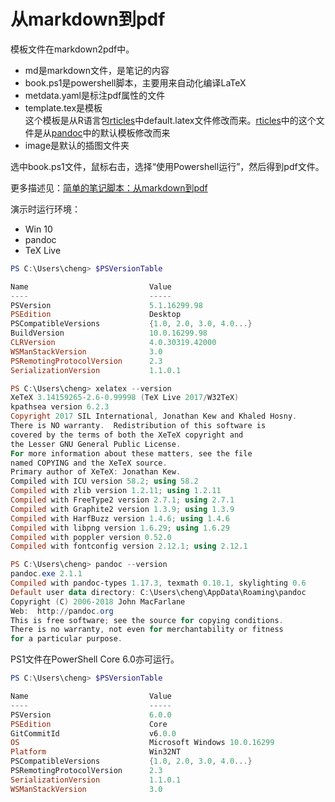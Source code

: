 # 从markdown到pdf

模板文件在markdown2pdf中。

- md是markdown文件，是笔记的内容
- book.ps1是powershell脚本，主要用来自动化编译LaTeX
- metdata.yaml是标注pdf属性的文件
- template.tex是模板  
这个模板是从R语言包[rticles](https://cran.rstudio.com/web/packages/rticles/)中default.latex文件修改而来。[rticles](https://cran.rstudio.com/web/packages/rticles/)中的这个文件是从[pandoc](http://www.pandoc.org)中的默认模板修改而来
- image是默认的插图文件夹

选中book.ps1文件，鼠标右击，选择“使用Powershell运行”，然后得到pdf文件。

更多描述见：[简单的笔记脚本：从markdown到pdf](https://zhuanlan.zhihu.com/p/31982147)

演示时运行环境：
- Win 10
- pandoc
- TeX Live

```PowerShell
PS C:\Users\cheng> $PSVersionTable

Name                           Value
----                           -----
PSVersion                      5.1.16299.98
PSEdition                      Desktop
PSCompatibleVersions           {1.0, 2.0, 3.0, 4.0...}
BuildVersion                   10.0.16299.98
CLRVersion                     4.0.30319.42000
WSManStackVersion              3.0
PSRemotingProtocolVersion      2.3
SerializationVersion           1.1.0.1

PS C:\Users\cheng> xelatex --version
XeTeX 3.14159265-2.6-0.99998 (TeX Live 2017/W32TeX)
kpathsea version 6.2.3
Copyright 2017 SIL International, Jonathan Kew and Khaled Hosny.
There is NO warranty.  Redistribution of this software is
covered by the terms of both the XeTeX copyright and
the Lesser GNU General Public License.
For more information about these matters, see the file
named COPYING and the XeTeX source.
Primary author of XeTeX: Jonathan Kew.
Compiled with ICU version 58.2; using 58.2
Compiled with zlib version 1.2.11; using 1.2.11
Compiled with FreeType2 version 2.7.1; using 2.7.1
Compiled with Graphite2 version 1.3.9; using 1.3.9
Compiled with HarfBuzz version 1.4.6; using 1.4.6
Compiled with libpng version 1.6.29; using 1.6.29
Compiled with poppler version 0.52.0
Compiled with fontconfig version 2.12.1; using 2.12.1

PS C:\Users\cheng> pandoc --version
pandoc.exe 2.1.1
Compiled with pandoc-types 1.17.3, texmath 0.10.1, skylighting 0.6
Default user data directory: C:\Users\cheng\AppData\Roaming\pandoc
Copyright (C) 2006-2018 John MacFarlane
Web:  http://pandoc.org
This is free software; see the source for copying conditions.
There is no warranty, not even for merchantability or fitness
for a particular purpose.
```

PS1文件在PowerShell Core 6.0亦可运行。
```PowerShell
PS C:\Users\cheng> $PSVersionTable

Name                           Value
----                           -----
PSVersion                      6.0.0
PSEdition                      Core
GitCommitId                    v6.0.0
OS                             Microsoft Windows 10.0.16299
Platform                       Win32NT
PSCompatibleVersions           {1.0, 2.0, 3.0, 4.0...}
PSRemotingProtocolVersion      2.3
SerializationVersion           1.1.0.1
WSManStackVersion              3.0
```
